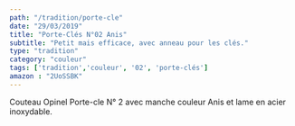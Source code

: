 ```yaml
---
path: "/tradition/porte-cle"
date: "29/03/2019"
title: "Porte-Clés N°02 Anis"
subtitle: "Petit mais efficace, avec anneau pour les clés."
type: "tradition"
category: "couleur"
tags: ['tradition','couleur', '02', 'porte-clés']
amazon : "2UoSSBK"
---
```

Couteau Opinel Porte-cle N° 2 avec manche couleur Anis et lame en acier inoxydable.